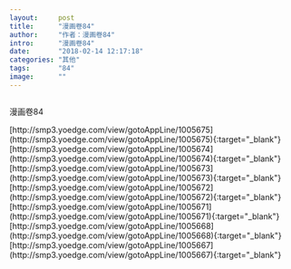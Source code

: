 ```yaml
---
layout:     post
title:      "漫画卷84"
author:     "作者：漫画卷84"
intro:      "漫画卷84"
date:       "2018-02-14 12:17:18"
categories: "其他"
tags:       "84"
image:      ""
---
```

<div style="text-align: center">
<p><img src=""/></p>
</div>
<p class="post-meta">
<span>漫画卷84</span>
</p>
[http://smp3.yoedge.com/view/gotoAppLine/1005675](http://smp3.yoedge.com/view/gotoAppLine/1005675){:target="_blank"}
[http://smp3.yoedge.com/view/gotoAppLine/1005674](http://smp3.yoedge.com/view/gotoAppLine/1005674){:target="_blank"}
[http://smp3.yoedge.com/view/gotoAppLine/1005673](http://smp3.yoedge.com/view/gotoAppLine/1005673){:target="_blank"}
[http://smp3.yoedge.com/view/gotoAppLine/1005672](http://smp3.yoedge.com/view/gotoAppLine/1005672){:target="_blank"}
[http://smp3.yoedge.com/view/gotoAppLine/1005671](http://smp3.yoedge.com/view/gotoAppLine/1005671){:target="_blank"}
[http://smp3.yoedge.com/view/gotoAppLine/1005668](http://smp3.yoedge.com/view/gotoAppLine/1005668){:target="_blank"}
[http://smp3.yoedge.com/view/gotoAppLine/1005667](http://smp3.yoedge.com/view/gotoAppLine/1005667){:target="_blank"}


